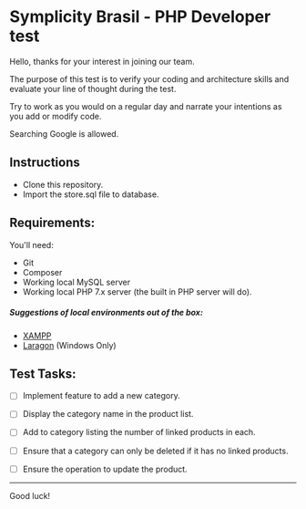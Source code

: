 # Symplicity Brasil - PHP Developer test

Hello, thanks for your interest in joining our team.

The purpose of this test is to verify your coding and architecture skills and evaluate your line of thought during the test.

Try to work as you would on a regular day and narrate your intentions as you add or modify code.

Searching Google is allowed.

## Instructions

- Clone this repository.
- Import the store.sql file to database.

## Requirements:

You'll need:
- Git
- Composer
- Working local MySQL server
- Working local PHP 7.x server (the built in PHP server will do).
##### Suggestions of local environments out of the box:
- [XAMPP](https://www.apachefriends.org/pt_br/index.html)
- [Laragon](https://laragon.org/download/) (Windows Only)

## Test Tasks:

- [ ] Implement feature to add a new category.

- [ ] Display the category name in the product list.

- [ ] Add to category listing the number of linked products in each.

- [ ] Ensure that a category can only be deleted if it has no linked products.

- [ ] Ensure the operation to update the product.

---

Good luck!
